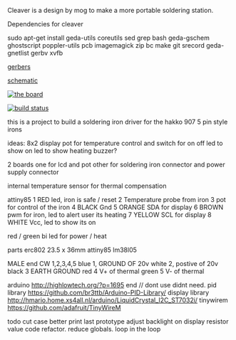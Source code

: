 Cleaver is a design by mog to make a more portable soldering station.

Dependencies for cleaver

sudo apt-get install geda-utils coreutils sed grep bash geda-gschem ghostscript poppler-utils pcb imagemagick zip bc make git srecord geda-gnetlist gerbv xvfb

[gerbers](http://artifacts.meatstand.com/cleaver/gerbers.zip)

[schematic](http://artifacts.meatstand.com/cleaver/schematic.png)

[![the board](http://artifacts.meatstand.com/cleaver/board.png)](http://artifacts.meatstand.com/cleaver/board.png)

[![build status](http://ci.meatstand.com/projects/5/status.png?ref=master)](http://ci.meatstand.com/projects/5?ref=master)


this is a project to build a soldering iron driver for the hakko 907 5 pin style irons


ideas:
8x2 display
pot for temperature control and switch for on off
led to show on
led to show heating
buzzer?

2 boards one for lcd and pot other for soldering iron connector and power supply connector

internal temperature sensor for thermal compensation


attiny85
1 RED led, iron is safe / reset
2 Temperature probe from iron
3 pot for control of the iron
4 BLACK Gnd
5 ORANGE SDA for display
6 BROWN pwm for iron, led to alert user its heating
7 YELLOW SCL for display
8 WHITE Vcc, led to show its on



red / green bi led for power / heat


parts
erc802 23.5 x 36mm
attiny85
lm38l05




MALE end 
CW 1,2,3,4,5
blue	1, GROUND OF 20v
white	2, postive of 20v
black	3 EARTH GROUND
red	4 V+ of thermal
green	5 V- of thermal

arduino http://highlowtech.org/?p=1695 end
// dont use didnt need. pid library https://github.com/br3ttb/Arduino-PID-Library/ 
display library http://hmario.home.xs4all.nl/arduino/LiquidCrystal_I2C_ST7032i/
tinywirem https://github.com/adafruit/TinyWireM


todo
cut case better
print last prototype
adjust backlight on display  resistor value
code refactor.  reduce globals. loop in the loop
